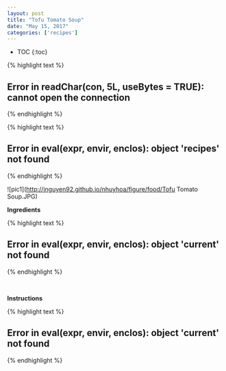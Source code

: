 ```yaml
---
layout: post
title: "Tofu Tomato Soup"
date: "May 15, 2017"
categories: ['recipes']
---
```


* TOC
{:toc}


{% highlight text %}
## Error in readChar(con, 5L, useBytes = TRUE): cannot open the connection
{% endhighlight %}



{% highlight text %}
## Error in eval(expr, envir, enclos): object 'recipes' not found
{% endhighlight %}

![pic1](http://jnguyen92.github.io/nhuyhoa/figure/food/Tofu Tomato Soup.JPG)

**Ingredients**


{% highlight text %}
## Error in eval(expr, envir, enclos): object 'current' not found
{% endhighlight %}

<br>

**Instructions**


{% highlight text %}
## Error in eval(expr, envir, enclos): object 'current' not found
{% endhighlight %}

